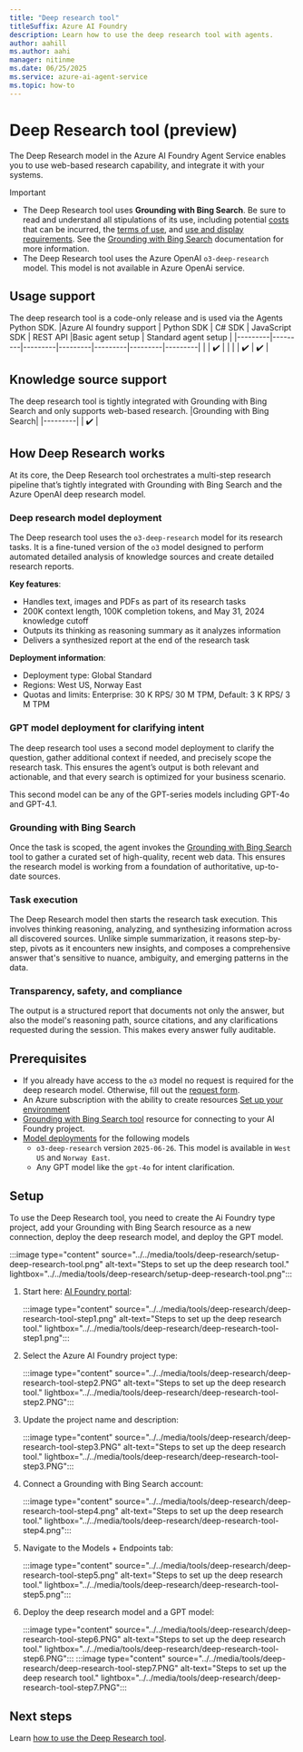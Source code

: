 ```yaml
---
title: "Deep research tool"
titleSuffix: Azure AI Foundry
description: Learn how to use the deep research tool with agents.
author: aahill
ms.author: aahi
manager: nitinme
ms.date: 06/25/2025
ms.service: azure-ai-agent-service
ms.topic: how-to
---
```


# Deep Research tool (preview)

The Deep Research model in the Azure AI Foundry Agent Service enables you to use web-based research capability, and integrate it with your systems.

> [!IMPORTANT]
> * The Deep Research tool uses **Grounding with Bing Search**. Be sure to read and understand all stipulations of its use, including potential [costs](https://www.microsoft.com/bing/apis/grounding-pricing) that can be incurred, the [terms of use](https://www.microsoft.com/bing/apis/grounding-legal), and [use and display requirements](./bing-grounding.md#how-to-display-grounding-with-bing-search-results). See the [Grounding with Bing Search](./bing-grounding.md) documentation for more information.
> * The Deep Research tool uses the Azure OpenAI `o3-deep-research` model. This model is not available in Azure OpenAi service.

## Usage support
The deep research tool is a code-only release and is used via the Agents Python SDK. 
|Azure AI foundry support  | Python SDK |	C# SDK | JavaScript SDK | REST API |Basic agent setup | Standard agent setup |
|---------|---------|---------|---------|---------|---------|---------|
|  | ✔️ |  |  |  | ✔️  | ✔️ |

## Knowledge source support
The deep research tool is tightly integrated with Grounding with Bing Search and only supports web-based research.
|Grounding with Bing Search|
|---------|
| ✔️ | 

## How Deep Research works

At its core, the Deep Research tool orchestrates a multi-step research pipeline that’s tightly integrated with Grounding with Bing Search and the Azure OpenAI deep research model.

### Deep research model deployment

The Deep research tool uses the `o3-deep-research` model for its research tasks. It is a fine-tuned version of the `o3` model designed to perform automated detailed analysis of knowledge sources and create detailed research reports.

**Key features**:
- Handles text, images and PDFs as part of its research tasks
- 200K context length, 100K completion tokens, and May 31, 2024 knowledge cutoff
- Outputs its thinking as reasoning summary as it analyzes information
- Delivers a synthesized report at the end of the research task

**Deployment information**:
- Deployment type: Global Standard
- Regions: West US, Norway East
- Quotas and limits: Enterprise: 30 K RPS/ 30 M TPM, Default: 3 K RPS/ 3 M TPM

### GPT model deployment for clarifying intent

The deep research tool uses a second model deployment to clarify the question, gather additional context if needed, and precisely scope the research task. This ensures the agent’s output is both relevant and actionable, and that every search is optimized for your business scenario.

This second model can be any of the GPT-series models including GPT-4o and GPT-4.1.

### Grounding with Bing Search

Once the task is scoped, the agent invokes the [Grounding with Bing Search](./bing-grounding.md) tool to gather a curated set of high-quality, recent web data. This ensures the research model is working from a foundation of authoritative, up-to-date sources. 

### Task execution

The Deep Research model then starts the research task execution. This involves thinking reasoning, analyzing, and synthesizing information across all discovered sources. Unlike simple summarization, it reasons step-by-step, pivots as it encounters new insights, and composes a comprehensive answer that's sensitive to nuance, ambiguity, and emerging patterns in the data. 

### Transparency, safety, and compliance

The output is a structured report that documents not only the answer, but also the model's reasoning path, source citations, and any clarifications requested during the session. This makes every answer fully auditable.

## Prerequisites
- If you already have access to the `o3` model no request is required for the deep research model. Otherwise, fill out the [request form](https://aka.ms/OAI/deepresearchaccess). 
- An Azure subscription with the ability to create resources [Set up your environment](../../articles/ai-foundry/agents/environment-setup.md)
- [Grounding with Bing Search tool](./bing-grounding.md) resource for connecting to your AI Foundry project.
- [Model deployments](../../../model-inference/how-to/create-model-deployments.md) for the following models
    - `o3-deep-research` version `2025-06-26`. This model is available in `West US` and `Norway East`.
    - Any GPT model like the `gpt-4o` for intent clarification.

## Setup 

To use the Deep Research tool, you need to create the Ai Foundry type project, add your Grounding with Bing Search resource as a new connection, deploy the deep research model, and deploy the GPT model. 

:::image type="content" source="../../media/tools/deep-research/setup-deep-research-tool.png" alt-text="Steps to set up the deep research tool." lightbox="../../media/tools/deep-research/setup-deep-research-tool.png":::

1. Start here: [AI Foundry portal](https://ai.azure.com/?cid=learnDocs):
   
   :::image type="content" source="../../media/tools/deep-research/deep-research-tool-step1.png" alt-text="Steps to set up the deep research tool." lightbox="../../media/tools/deep-research/deep-research-tool-step1.png":::

1. Select the Azure AI Foundry project type:
   
    :::image type="content" source="../../media/tools/deep-research/deep-research-tool-step2.PNG" alt-text="Steps to set up the deep research tool." lightbox="../../media/tools/deep-research/deep-research-tool-step2.PNG":::

1. Update the project name and description:
   
    :::image type="content" source="../../media/tools/deep-research/deep-research-tool-step3.PNG" alt-text="Steps to set up the deep research tool." lightbox="../../media/tools/deep-research/deep-research-tool-step3.PNG":::

1. Connect a Grounding with Bing Search account:
   
    :::image type="content" source="../../media/tools/deep-research/deep-research-tool-step4.png" alt-text="Steps to set up the deep research tool." lightbox="../../media/tools/deep-research/deep-research-tool-step4.png":::

1. Navigate to the Models +  Endpoints tab:
   
    :::image type="content" source="../../media/tools/deep-research/deep-research-tool-step5.png" alt-text="Steps to set up the deep research tool." lightbox="../../media/tools/deep-research/deep-research-tool-step5.png":::

1. Deploy the deep research model and a GPT model:
   
    :::image type="content" source="../../media/tools/deep-research/deep-research-tool-step6.PNG" alt-text="Steps to set up the deep research tool." lightbox="../../media/tools/deep-research/deep-research-tool-step6.PNG":::
    :::image type="content" source="../../media/tools/deep-research/deep-research-tool-step7.PNG" alt-text="Steps to set up the deep research tool." lightbox="../../media/tools/deep-research/deep-research-tool-step7.PNG":::

## Next steps

Learn [how to use the Deep Research tool](./deep-research-samples.md). 
